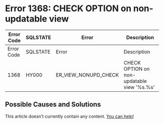 
# Error 1368: CHECK OPTION on non-updatable view


| Error Code | SQLSTATE | Error | Description |
| --- | --- | --- | --- |
| Error Code | SQLSTATE | Error | Description |
| 1368 | HY000 | ER_VIEW_NONUPD_CHECK | CHECK OPTION on non-updatable view '%s.%s' |




## Possible Causes and Solutions


This article doesn't currently contain any content. [You can help!](/kb/en/writing-and-editing-knowledge-base-articles/)

